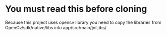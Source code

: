 # You must read this before cloning

Because this project uses opencv library you need to copy the libraries from OpenCv/sdk/native/libs into
app/src/main/jniLibs/